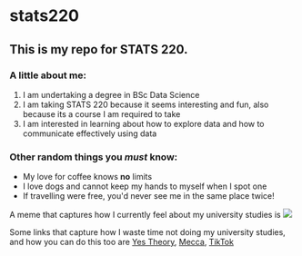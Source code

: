 # stats220

## This is my repo for STATS 220. 

### A little about me:

1. I am undertaking a degree in BSc Data Science
2. I am taking STATS 220 because it seems interesting and fun, also because its a course I am required to take
3. I am interested in learning about how to explore data and how to communicate effectively using data

### Other random things you *must* know:
* My love for coffee knows **no** limits
* I love dogs and cannot keep my hands to myself when I spot one
* If travelling were free, you'd never see me in the same place twice!

A meme that captures how I currently feel about my university studies is ![](https://media1.tenor.com/m/RYuBIxyoFLAAAAAd/thomapyrin-paper-work.gif)

Some links that capture how I waste time not doing my university studies, and how you can do this too are [Yes Theory](https://www.youtube.com/@YesTheory), [Mecca](https://www.mecca.com/en-nz/), [TikTok](https://www.tiktok.com/en/)

